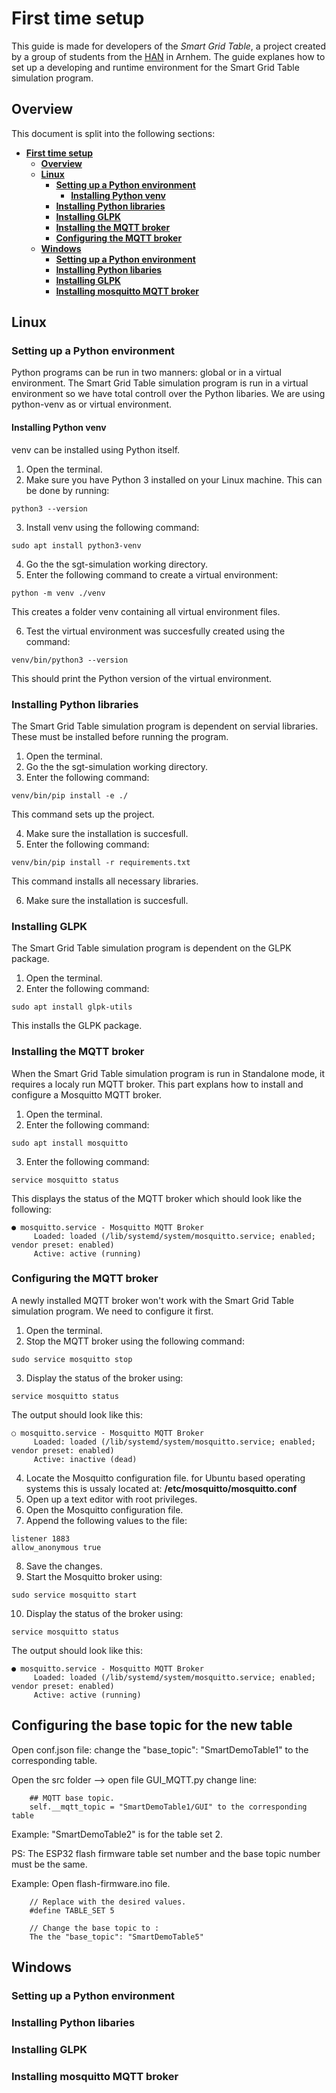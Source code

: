# **First time setup**

This guide is made for developers of the *Smart Grid Table*, a project created by a group of students from the [HAN](https://www.hanuniversity.com/en/) in Arnhem. The guide explanes how to set up a developing and runtime environment for the Smart Grid Table simulation program.

## **Overview**
This document is split into the following sections:
- [**First time setup**](#first-time-setup)
  - [**Overview**](#overview)
  - [**Linux**](#linux)
    - [**Setting up a Python environment**](#setting-up-a-python-environment)
      - [**Installing Python venv**](#installing-python-venv)
    - [**Installing Python libraries**](#installing-python-libraries)
    - [**Installing GLPK**](#installing-glpk)
    - [**Installing the MQTT broker**](#installing-the-mqtt-broker)
    - [**Configuring the MQTT broker**](#configuring-the-mqtt-broker)
  - [**Windows**](#windows)
    - [**Setting up a Python environment**](#setting-up-a-python-environment-1)
    - [**Installing Python libaries**](#installing-python-libaries)
    - [**Installing GLPK**](#installing-glpk-1)
    - [**Installing mosquitto MQTT broker**](#installing-mosquitto-mqtt-broker)

## **Linux**

### **Setting up a Python environment**
Python programs can be run in two manners: global or in a virtual environment. The Smart Grid Table simulation program is run in a virtual environment so we have total controll over the Python libaries. We are using python-venv as or virtual environment.

#### **Installing Python venv**
venv can be installed using Python itself. 

1. Open the terminal.
2. Make sure you have Python 3 installed on your Linux machine. This can be done by running:
```
python3 --version
```
3. Install venv using the following command:
```
sudo apt install python3-venv
```

4. Go the the sgt-simulation working directory.
5. Enter the following command to create a virtual environment:
```
python -m venv ./venv
```

This creates a folder venv containing all virtual environment files.

6. Test the virtual environment was succesfully created using the command:
```
venv/bin/python3 --version
```
This should print the Python version of the virtual environment.

### **Installing Python libraries**
The Smart Grid Table simulation program is dependent on servial libraries. These must be installed before running the program.

1. Open the terminal.
2. Go the the sgt-simulation working directory.
3. Enter the following command:
```
venv/bin/pip install -e ./ 
```
This command sets up the project.

4. Make sure the installation is succesfull.
5. Enter the following command:
```
venv/bin/pip install -r requirements.txt 
```
This command installs all necessary libraries.

6. Make sure the installation is succesfull.
### **Installing GLPK**
The Smart Grid Table simulation program is dependent on the GLPK package.

1. Open the terminal.
2. Enter the following command:
```
sudo apt install glpk-utils
```
This installs the GLPK package.

### **Installing the MQTT broker**
When the Smart Grid Table simulation program is run in Standalone mode, it requires a localy run MQTT broker. This part explans how to install and configure a Mosquitto MQTT broker.

1. Open the terminal.
2. Enter the following command:
```
sudo apt install mosquitto
```

3. Enter the following command:
```
service mosquitto status
```

This displays the status of the MQTT broker which should look like the following:
```
● mosquitto.service - Mosquitto MQTT Broker
     Loaded: loaded (/lib/systemd/system/mosquitto.service; enabled; vendor preset: enabled)
     Active: active (running)
```

### **Configuring the MQTT broker**
A newly installed MQTT broker won't work with the Smart Grid Table simulation program. We need to configure it first.

1. Open the terminal.
2. Stop the MQTT broker using the following command:
```
sudo service mosquitto stop
```

3. Display the status of the broker using:
```
service mosquitto status
```

The output should look like this:
```
○ mosquitto.service - Mosquitto MQTT Broker
     Loaded: loaded (/lib/systemd/system/mosquitto.service; enabled; vendor preset: enabled)
     Active: inactive (dead)
```

4. Locate the  Mosquitto configuration file. for Ubuntu based operating systems this is ussaly located at: **/etc/mosquitto/mosquitto.conf**
5. Open up a text editor with root privileges.
6. Open the Mosquitto configuration file.
7. Append the following values to the file:
```
listener 1883
allow_anonymous true
```

8. Save the changes.
9. Start the Mosquitto broker using:
```
sudo service mosquitto start
```

10. Display the status of the broker using:
```
service mosquitto status
```

The output should look like this:
```
● mosquitto.service - Mosquitto MQTT Broker
     Loaded: loaded (/lib/systemd/system/mosquitto.service; enabled; vendor preset: enabled)
     Active: active (running)
```

## **Configuring the base topic for the new table**

Open conf.json file:
    change the "base_topic": "SmartDemoTable1" to the corresponding table.

Open the src folder --> open file GUI_MQTT.py change line:         
        
        ## MQTT base topic.
        self.__mqtt_topic = "SmartDemoTable1/GUI" to the corresponding table

Example: "SmartDemoTable2" is for the table set 2.

PS: The ESP32 flash firmware table set number and the base topic number must be the same. 

Example: 
        Open flash-firmware.ino file. 

        // Replace with the desired values.
        #define TABLE_SET 5

        // Change the base topic to : 
        The the "base_topic": "SmartDemoTable5"


## **Windows**
### **Setting up a Python environment**
### **Installing Python libaries**
### **Installing GLPK**
### **Installing mosquitto MQTT broker**


